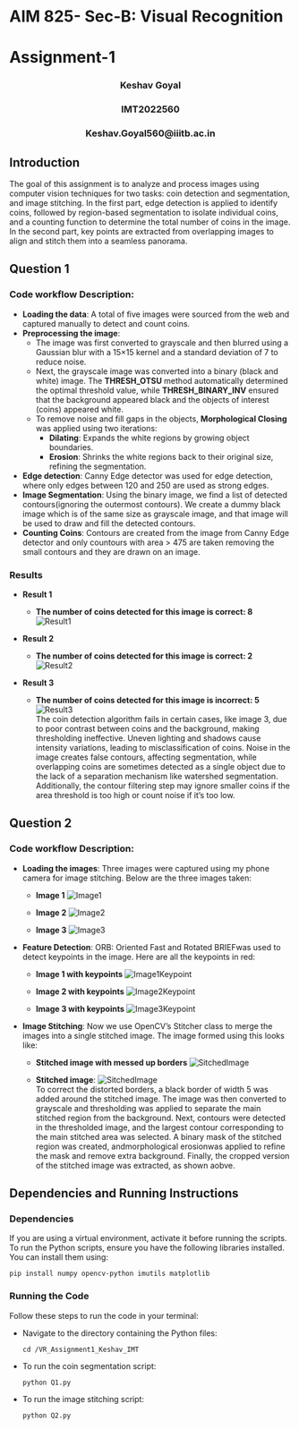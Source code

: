 # AIM 825- Sec-B: Visual Recognition

# Assignment-1

<h3 align="center">Keshav Goyal</h3>
<h3 align="center">IMT2022560</h3>
<h3 align="center">Keshav.Goyal560@iiitb.ac.in</h3>

## Introduction

The goal of this assignment is to analyze and process images using computer vision techniques for two tasks: coin detection and segmentation, and image stitching. In the first
part, edge detection is applied to identify coins, followed by region-based segmentation to
isolate individual coins, and a counting function to determine the total number of coins in
the image. In the second part, key points are extracted from overlapping images to align
and stitch them into a seamless panorama.

## Question 1

### Code workflow Description:
- **Loading the data**: A total of five images were sourced from the web and captured
    manually to detect and count coins.
- **Preprocessing the image**: 
    - The image was first converted to grayscale and then blurred using a Gaussian blur with a 15×15 kernel and a standard deviation of 7 to reduce noise.
    - Next, the grayscale image was converted into a binary (black and white)
       image. The **THRESH_OTSU** method automatically determined the optimal threshold value, while **THRESH_BINARY_INV** ensured that the
       background appeared black and the objects of interest (coins) appeared
       white.
    - To remove noise and fill gaps in the objects, **Morphological Closing** was
       applied using two iterations: <br>
       - **Dilating**: Expands the white regions by growing object boundaries.<br>
       - **Erosion**:  Shrinks the white regions back to their original size, refining the segmentation.
- **Edge detection**:  Canny Edge detector was used for edge detection, where only
    edges between 120 and 250 are used as strong edges.
- **Image Segmentation**:  Using the binary image, we find a list of detected contours(ignoring the outermost contours). We create a dummy black image which is
    of the same size as grayscale image, and that image will be used to draw and fill
    the detected contours.
- **Counting Coins**: Contours are created from the image from Canny Edge detector
    and only countours with area > 475 are taken removing the small contours and
    they are drawn on an image.


### Results

- **Result 1**
   - **The number of coins detected for this image is correct: 8**<br> ![Result1](https://github.com/keshavv79/VR_Assignment1_Keshav_IMT2022560/blob/main/ResultsForGit/Result1.png) 

- **Result 2**
   - **The number of coins detected for this image is correct: 2**<br> ![Result2](https://github.com/keshavv79/VR_Assignment1_Keshav_IMT2022560/blob/main/ResultsForGit/Result2.png)
- **Result 3**
   - **The number of coins detected for this image is incorrect: 5** <br> ![Result3](https://github.com/keshavv79/VR_Assignment1_Keshav_IMT2022560/blob/main/ResultsForGit/Result3.png)
<br>The coin detection algorithm fails in certain cases, like image 3, due to poor contrast between coins and the background, making thresholding ineffective. Uneven lighting and
shadows cause intensity variations, leading to misclassification of coins. Noise in the
image creates false contours, affecting segmentation, while overlapping coins are sometimes detected as a single object due to the lack of a separation mechanism like watershed
segmentation. Additionally, the contour filtering step may ignore smaller coins if the area
threshold is too high or count noise if it’s too low.

## Question 2

### Code workflow Description:

- **Loading the images**: Three images were captured using my phone camera for
    image stitching. Below are the three images taken:<br>
  - **Image 1**
  ![Image1](https://github.com/keshavv79/VR_Assignment1_Keshav_IMT2022560/blob/main/Question2Images/First.jpg) <br>

   - **Image 2**
    ![Image2](https://github.com/keshavv79/VR_Assignment1_Keshav_IMT2022560/blob/main/Question2Images/second.jpg)<br>
  - **Image 3**
    ![Image3](https://github.com/keshavv79/VR_Assignment1_Keshav_IMT2022560/blob/main/Question2Images/third.jpg)<br>

- **Feature Detection**: ORB: Oriented Fast and Rotated BRIEFwas used to detect keypoints in the image. Here are all the keypoints in red: <br>
  - **Image 1 with keypoints**
  ![Image1Keypoint](https://github.com/keshavv79/VR_Assignment1_Keshav_IMT2022560/blob/main/Question2Outputs/keyPointFirst.jpg) <br>

   - **Image 2 with keypoints**
    ![Image2Keypoint](https://github.com/keshavv79/VR_Assignment1_Keshav_IMT2022560/blob/main/Question2Outputs/keyPointSecond.jpg)<br>
  - **Image 3 with keypoints**
    ![Image3Keypoint](https://github.com/keshavv79/VR_Assignment1_Keshav_IMT2022560/blob/main/Question2Outputs/keyPointThird.jpg)<br>




- **Image Stitching**: Now we use OpenCV’s Stitcher class to merge the images into
    a single stitched image. The image formed using this looks like:

  - **Stitched image with messed up borders**
    ![SitchedImage](https://github.com/keshavv79/VR_Assignment1_Keshav_IMT2022560/blob/main/Question2Outputs/stitchedOutput.png)<br>
    
  - **Stitched image**:
    ![SitchedImage](https://github.com/keshavv79/VR_Assignment1_Keshav_IMT2022560/blob/main/Question2Outputs/stitchedOutputProcessed.png)<br>
    To correct the distorted borders, a black border of width 5 was added around the
stitched image. The image was then converted to grayscale and thresholding was
applied to separate the main stitched region from the background.
Next, contours were detected in the thresholded image, and the largest contour corresponding
to the main stitched area was selected. A binary mask of the stitched region
was created, andmorphological erosionwas applied to refine the mask and remove extra background. Finally, the cropped version of the stitched image was
extracted, as shown aobve. <br>


## Dependencies and Running Instructions

### Dependencies

If you are using a virtual environment, activate it before running the scripts. To run the
Python scripts, ensure you have the following libraries installed. You can install them
using:
```
pip install numpy opencv-python imutils matplotlib
```
### Running the Code

Follow these steps to run the code in your terminal:

- Navigate to the directory containing the Python files:
  ```
  cd /VR_Assignment1_Keshav_IMT
  ```
- To run the coin segmentation script:
  ```
  python Q1.py
  ```
- To run the image stitching script:
   ```
  python Q2.py
    ```



